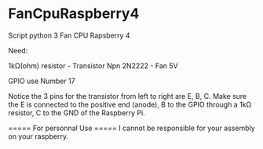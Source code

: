 # FanCpuRaspberry4
Script python 3 Fan CPU Rapsberry 4


Need:

1kΩ(ohm) resistor -
Transistor Npn 2N2222 -
Fan 5V 

GPIO use Number 17 


Notice the 3 pins for the transistor from left to right are E, B, C. Make sure the E is connected to the positive end (anode), B to the GPIO through a 1kΩ resistor, C to the GND of the Raspberry Pi.



===== For personnal Use ===== I cannot be responsible for your assembly on your raspberry.
